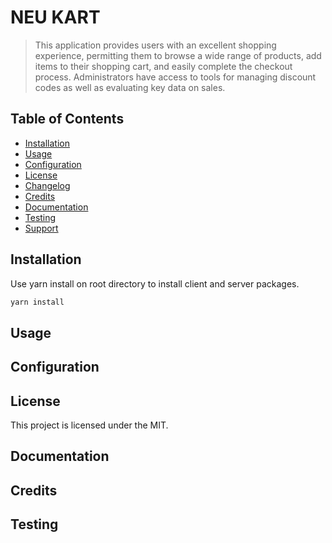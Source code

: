 # NEU KART

> This application provides users with an excellent shopping experience, permitting them to browse a wide range of products, add items to their shopping cart, and easily complete the checkout process. Administrators have access to tools for managing discount codes as well as evaluating key data on sales.

## Table of Contents

- [Installation](#installation)
- [Usage](#usage)
- [Configuration](#configuration)
- [License](#license)
- [Changelog](#changelog)
- [Credits](#credits)
- [Documentation](#documentation)
- [Testing](#testing)
- [Support](#support)

## Installation

Use yarn install on root directory to install client and server packages.

```bash
yarn install
```

## Usage

## Configuration

## License

This project is licensed under the MIT.

## Documentation

## Credits

## Testing
